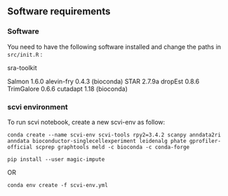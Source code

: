 



## Software requirements

### Software

You need to have the following software installed and change the paths in `src/init.R` : 

sra-toolkit

Salmon 1.6.0
alevin-fry 0.4.3 (bioconda)
STAR 2.7.9a
dropEst 0.8.6
TrimGalore 0.6.6
cutadapt 1.18 (bioconda)


### scvi environment 

To run scvi notebook, create a new scvi-env as follow:

```
conda create --name scvi-env scvi-tools rpy2=3.4.2 scanpy anndata2ri anndata bioconductor-singlecellexperiment leidenalg phate gprofiler-official scprep graphtools meld -c bioconda -c conda-forge

pip install --user magic-impute
```

OR

```
conda env create -f scvi-env.yml
```

